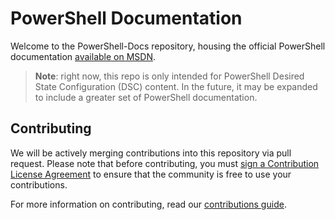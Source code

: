 # PowerShell Documentation

Welcome to the PowerShell-Docs repository, housing the official PowerShell documentation [available on MSDN](https://msdn.microsoft.com/powershell/dsc/overview). 

> **Note**: right now, this repo is only intended for PowerShell Desired State Configuration (DSC) content. 
In the future, it may be expanded to include a greater set of PowerShell documentation. 

## Contributing

We will be actively merging contributions into this repository via pull request. 
Please note that before contributing, you must [sign a Contribution License Agreement](https://cla.microsoft.com/) to ensure that the community is free to use your contributions.

For more information on contributing, read our [contributions guide](CONTRIBUTING.md).
